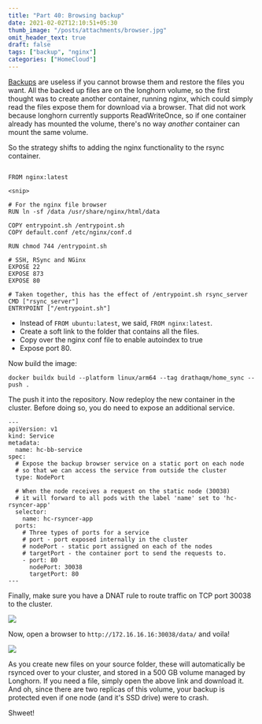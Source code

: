 ```yaml
---
title: "Part 40: Browsing backup"
date: 2021-02-02T12:10:51+05:30
thumb_image: "/posts/attachments/browser.jpg"
omit_header_text: true
draft: false
tags: ["backup", "nginx"]
categories: ["HomeCloud"]
---
```


[Backups](/posts/pi/39_rsync_ssh/) are useless if you cannot browse them and restore the files you want. All the backed up files are on the longhorn volume, so the first thought was to create another container, running nginx, which could simply read the files expose them for download via a browser. That did not work because longhorn currently supports ReadWriteOnce, so if one container already has mounted the volume, there's no way _another_ container can mount the same volume. 

So the strategy shifts to adding the nginx functionality to the rsync container.

```

FROM nginx:latest

<snip>

# For the nginx file browser
RUN ln -sf /data /usr/share/nginx/html/data

COPY entrypoint.sh /entrypoint.sh
COPY default.conf /etc/nginx/conf.d

RUN chmod 744 /entrypoint.sh

# SSH, RSync and NGinx
EXPOSE 22
EXPOSE 873
EXPOSE 80

# Taken together, this has the effect of /entrypoint.sh rsync_server
CMD ["rsync_server"]
ENTRYPOINT ["/entrypoint.sh"]

```

- Instead of `FROM ubuntu:latest`, we said, `FROM nginx:latest`. 
- Create a soft link to the folder that contains all the files. 
- Copy over the nginx conf file to enable autoindex to true
- Expose port 80. 

Now build the image:

```
docker buildx build --platform linux/arm64 --tag drathaqm/home_sync --push .
```

The push it into the repository. Now redeploy the new container in the cluster. Before doing so, you do need to expose an additional service. 

```
---
apiVersion: v1
kind: Service
metadata:
  name: hc-bb-service
spec:
  # Expose the backup browser service on a static port on each node
  # so that we can access the service from outside the cluster
  type: NodePort

  # When the node receives a request on the static node (30038)
  # it will forward to all pods with the label 'name' set to 'hc-rsyncer-app'
  selector:
    name: hc-rsyncer-app
  ports:
    # Three types of ports for a service
    # port - port exposed internally in the cluster
    # nodePort - static port assigned on each of the nodes
    # targetPort - the container port to send the requests to.
    - port: 80
      nodePort: 30038
      targetPort: 80
---
```

Finally, make sure you have a DNAT rule to route traffic on TCP port 30038 to the cluster. 

![](/posts/attachments/nginx_ext_port.png)

Now, open a browser to `http://172.16.16.16:30038/data/` and voila!

![](/posts/attachments/bb.png)

As you create new files on your source folder, these will automatically be rsynced over to your cluster, and stored in a 500 GB volume managed by Longhorn. If you need a file, simply open the above link and download it. And oh, since there are two replicas of this volume, your backup is protected even if one node (and it's SSD drive) were to crash. 

Shweet!